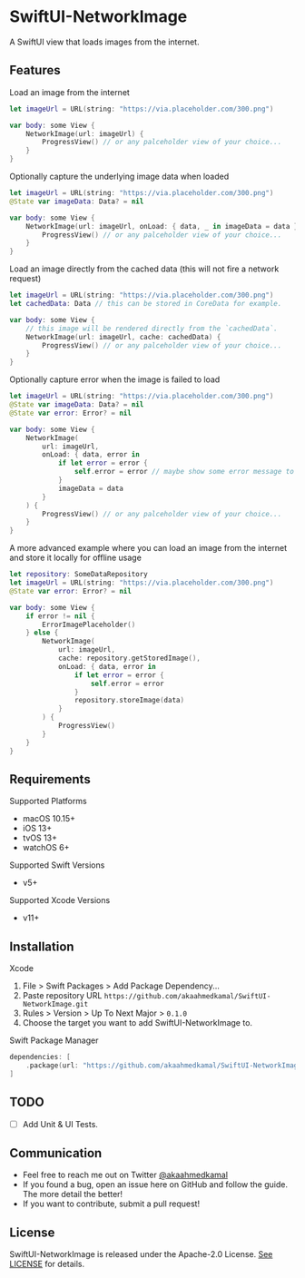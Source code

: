 # SwiftUI-NetworkImage

A SwiftUI view that loads images from the internet.

## Features

Load an image from the internet

```swift
let imageUrl = URL(string: "https://via.placeholder.com/300.png")

var body: some View {
    NetworkImage(url: imageUrl) {
        ProgressView() // or any palceholder view of your choice...
    }
}
```

Optionally capture the underlying image data when loaded

```swift
let imageUrl = URL(string: "https://via.placeholder.com/300.png")
@State var imageData: Data? = nil

var body: some View {
    NetworkImage(url: imageUrl, onLoad: { data, _ in imageData = data }) {
        ProgressView() // or any palceholder view of your choice...
    }
}
```

Load an image directly from the cached data (this will not fire a network request)

```swift
let imageUrl = URL(string: "https://via.placeholder.com/300.png")
let cachedData: Data // this can be stored in CoreData for example. 

var body: some View {
    // this image will be rendered directly from the `cachedData`.
    NetworkImage(url: imageUrl, cache: cachedData) {
        ProgressView() // or any palceholder view of your choice...
    }
}
```

Optionally capture error when the image is failed to load

```swift
let imageUrl = URL(string: "https://via.placeholder.com/300.png")
@State var imageData: Data? = nil
@State var error: Error? = nil

var body: some View {
    NetworkImage(
        url: imageUrl,
        onLoad: { data, error in
            if let error = error {
                self.error = error // maybe show some error message to the user!
            }
            imageData = data
        }
    ) {
        ProgressView() // or any palceholder view of your choice...
    }
}
```

A more advanced example where you can load an image from the internet and store it locally for offline usage

```swift
let repository: SomeDataRepository
let imageUrl = URL(string: "https://via.placeholder.com/300.png")
@State var error: Error? = nil

var body: some View {
    if error != nil {
        ErrorImagePlaceholder()
    } else {
        NetworkImage(
            url: imageUrl,
            cache: repository.getStoredImage(),
            onLoad: { data, error in
                if let error = error {
                    self.error = error
                }
                repository.storeImage(data)
            }
        ) {
            ProgressView()
        }
    }
}
```

## Requirements

Supported Platforms
- macOS 10.15+
- iOS 13+
- tvOS 13+
- watchOS 6+

Supported Swift Versions
- v5+

Supported Xcode Versions
- v11+

## Installation

Xcode

1. File > Swift Packages > Add Package Dependency...
2. Paste repository URL `https://github.com/akaahmedkamal/SwiftUI-NetworkImage.git`
3. Rules > Version > Up To Next Major > `0.1.0`
4. Choose the target you want to add SwiftUI-NetworkImage to.

Swift Package Manager

```swift
dependencies: [
    .package(url: "https://github.com/akaahmedkamal/SwiftUI-NetworkImage.git", .upToNextMajor(from: "0.1.0"))
]
```


## TODO

- [ ] Add Unit & UI Tests.


## Communication

- Feel free to reach me out on Twitter [@akaahmedkamal][TWITTER_LINK]
- If you found a bug, open an issue here on GitHub and follow the guide. The more detail the better!
- If you want to contribute, submit a pull request!


## License

SwiftUI-NetworkImage is released under the Apache-2.0 License. [See LICENSE][LICENSE_LINK] for details.



[LICENSE_LINK]: ./LICENSE.md
[TWITTER_LINK]: https://twitter.com/akaahmedkamal
